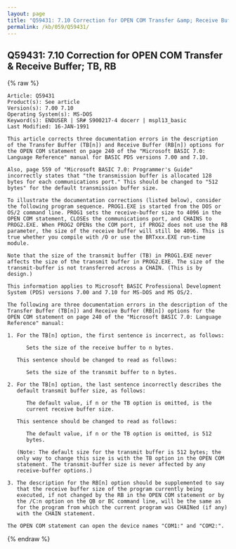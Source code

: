 ```yaml
---
layout: page
title: "Q59431: 7.10 Correction for OPEN COM Transfer &amp; Receive Buffer; TB, RB"
permalink: /kb/059/Q59431/
---
```


## Q59431: 7.10 Correction for OPEN COM Transfer &amp; Receive Buffer; TB, RB

{% raw %}

	Article: Q59431
	Product(s): See article
	Version(s): 7.00 7.10
	Operating System(s): MS-DOS
	Keyword(s): ENDUSER | SR# S900217-4 docerr | mspl13_basic
	Last Modified: 16-JAN-1991
	
	This article corrects three documentation errors in the description
	of the Transfer Buffer (TB[n]) and Receive Buffer (RB[n]) options for
	the OPEN COM statement on page 240 of the "Microsoft BASIC 7.0:
	Language Reference" manual for BASIC PDS versions 7.00 and 7.10.
	
	Also, page 559 of "Microsoft BASIC 7.0: Programmer's Guide"
	incorrectly states that "the transmission buffer is allocated 128
	bytes for each communications port." This should be changed to "512
	bytes" for the default transmission buffer size.
	
	To illustrate the documentation corrections (listed below), consider
	the following program sequence. PROG1.EXE is started from the DOS or
	OS/2 command line. PROG1 sets the receive-buffer size to 4096 in the
	OPEN COM statement, CLOSEs the communications port, and CHAINS to
	PROG2.EXE. When PROG2 OPENs the COM port, if PROG2 does not use the RB
	parameter, the size of the receive buffer will still be 4096. This is
	true whether you compile with /O or use the BRTxxx.EXE run-time
	module.
	
	Note that the size of the transmit buffer (TB) in PROG1.EXE never
	affects the size of the transmit buffer in PROG2.EXE. The size of the
	transmit-buffer is not transferred across a CHAIN. (This is by
	design.)
	
	This information applies to Microsoft BASIC Professional Development
	System (PDS) versions 7.00 and 7.10 for MS-DOS and MS OS/2.
	
	The following are three documentation errors in the description of the
	Transfer Buffer (TB[n]) and Receive Buffer (RB[n]) options for the
	OPEN COM statement on page 240 of the "Microsoft BASIC 7.0: Language
	Reference" manual:
	
	1. For the TB[n] option, the first sentence is incorrect, as follows:
	
	      Sets the size of the receive buffer to n bytes.
	
	   This sentence should be changed to read as follows:
	
	      Sets the size of the transmit buffer to n bytes.
	
	2. For the TB[n] option, the last sentence incorrectly describes the
	   default transmit buffer size, as follows:
	
	      The default value, if n or the TB option is omitted, is the
	      current receive buffer size.
	
	   This sentence should be changed to read as follows:
	
	      The default value, if n or the TB option is omitted, is 512
	      bytes.
	
	   (Note: The default size for the transmit buffer is 512 bytes; the
	   only way to change this size is with the TB option in the OPEN COM
	   statement. The transmit-buffer size is never affected by any
	   receive-buffer options.)
	
	3. The description for the RB[n] option should be supplemented to say
	   that the receive buffer size of the program currently being
	   executed, if not changed by the RB in the OPEN COM statement or by
	   the /C:n option on the QB or BC command line, will be the same as
	   for the program from which the current program was CHAINed (if any)
	   with the CHAIN statement.
	
	The OPEN COM statement can open the device names "COM1:" and "COM2:".

{% endraw %}
